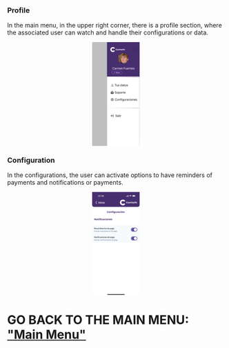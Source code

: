 ### Profile 

In the main menu, in the upper right corner, there is a profile section, where the associated user can watch and handle their configurations or data.

<div style="display: flex; gap: 10px; justify-content: center; align-items: center; flex-wrap: wrap;">
  <img src="../Images/CuentasYA-14.png" alt="Wireframe 1" style="width: 22%; height: auto;">
</div>

### Configuration 

In the configurations, the user can activate options to have reminders of payments and notifications or payments.

<div style="display: flex; gap: 10px; justify-content: center; align-items: center; flex-wrap: wrap;">
  <img src="../Images/CuentasYA-13.png" alt="Wireframe 1" style="width: 22%; height: auto;">
</div>

# GO BACK TO THE MAIN MENU: ["Main Menu"](../Explanation-EN/02.Menu.md)
